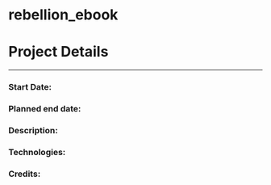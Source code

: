 # rebellion_ebook

<h1> Project Details </h1>
<hr>
<h3>Start Date: </h3>
<h3>Planned end date: </h3>
<h3>Description: </h3>
<h3>Technologies: </h3>
<h3>Credits: </h3>


